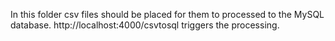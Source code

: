 In this folder csv files should be placed for them to processed to the MySQL database. http://localhost:4000/csvtosql triggers the processing.
